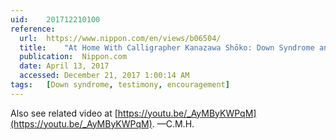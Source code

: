 ```yaml
---
uid:	201712210100
reference:
  url:	https://www.nippon.com/en/views/b06504/
  title:	"At Home With Calligrapher Kanazawa Shōko: Down Syndrome and Independence"
  publication:	Nippon.com
  date:	April 13, 2017
  accessed:	December 21, 2017 1:00:14 AM
tags:	[Down syndrome, testimony, encouragement]
---
```


Also see related video at [https://youtu.be/_AyMByKWPqM](https://youtu.be/_AyMByKWPqM). —C.M.H.